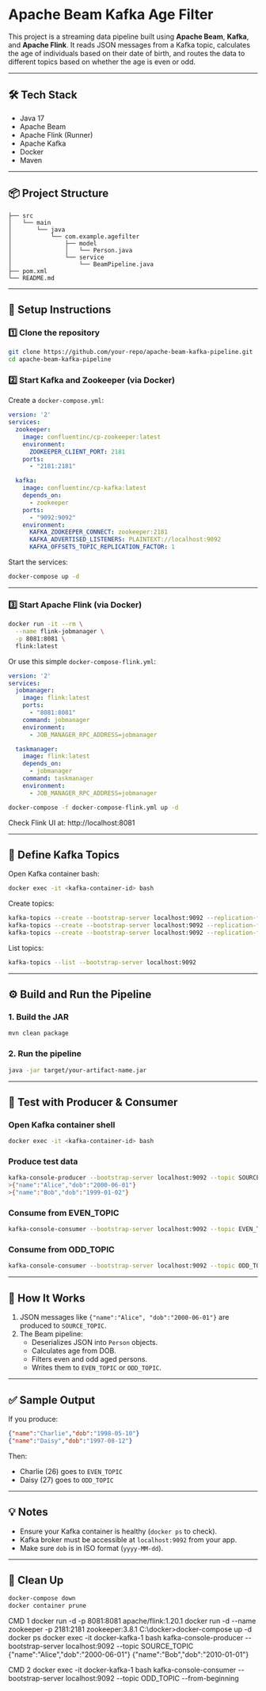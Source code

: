 
# Apache Beam Kafka Age Filter

This project is a streaming data pipeline built using **Apache Beam**, **Kafka**, and **Apache Flink**. It reads JSON messages from a Kafka topic, calculates the age of individuals based on their date of birth, and routes the data to different topics based on whether the age is even or odd.

---

## 🛠️ Tech Stack

- Java 17
- Apache Beam
- Apache Flink (Runner)
- Apache Kafka
- Docker
- Maven

---

## 📦 Project Structure

```
├── src
│   └── main
│       └── java
│           └── com.example.agefilter
│               ├── model
│               │   └── Person.java
│               └── service
│                   └── BeamPipeline.java
├── pom.xml
└── README.md
```

---

## 🚀 Setup Instructions

### 1️⃣ Clone the repository

```bash
git clone https://github.com/your-repo/apache-beam-kafka-pipeline.git
cd apache-beam-kafka-pipeline
```

### 2️⃣ Start Kafka and Zookeeper (via Docker)

Create a `docker-compose.yml`:

```yaml
version: '2'
services:
  zookeeper:
    image: confluentinc/cp-zookeeper:latest
    environment:
      ZOOKEEPER_CLIENT_PORT: 2181
    ports:
      - "2181:2181"

  kafka:
    image: confluentinc/cp-kafka:latest
    depends_on:
      - zookeeper
    ports:
      - "9092:9092"
    environment:
      KAFKA_ZOOKEEPER_CONNECT: zookeeper:2181
      KAFKA_ADVERTISED_LISTENERS: PLAINTEXT://localhost:9092
      KAFKA_OFFSETS_TOPIC_REPLICATION_FACTOR: 1
```

Start the services:

```bash
docker-compose up -d
```

---

### 3️⃣ Start Apache Flink (via Docker)

```bash
docker run -it --rm \
  --name flink-jobmanager \
  -p 8081:8081 \
  flink:latest
```

Or use this simple `docker-compose-flink.yml`:

```yaml
version: '2'
services:
  jobmanager:
    image: flink:latest
    ports:
      - "8081:8081"
    command: jobmanager
    environment:
      - JOB_MANAGER_RPC_ADDRESS=jobmanager

  taskmanager:
    image: flink:latest
    depends_on:
      - jobmanager
    command: taskmanager
    environment:
      - JOB_MANAGER_RPC_ADDRESS=jobmanager
```

```bash
docker-compose -f docker-compose-flink.yml up -d
```

Check Flink UI at: http://localhost:8081

---

## 📄 Define Kafka Topics

Open Kafka container bash:

```bash
docker exec -it <kafka-container-id> bash
```

Create topics:

```bash
kafka-topics --create --bootstrap-server localhost:9092 --replication-factor 1 --partitions 1 --topic SOURCE_TOPIC
kafka-topics --create --bootstrap-server localhost:9092 --replication-factor 1 --partitions 1 --topic EVEN_TOPIC
kafka-topics --create --bootstrap-server localhost:9092 --replication-factor 1 --partitions 1 --topic ODD_TOPIC
```

List topics:

```bash
kafka-topics --list --bootstrap-server localhost:9092
```

---

## ⚙️ Build and Run the Pipeline

### 1. Build the JAR

```bash
mvn clean package
```

### 2. Run the pipeline

```bash
java -jar target/your-artifact-name.jar
```

---

## 🧪 Test with Producer & Consumer

### Open Kafka container shell

```bash
docker exec -it <kafka-container-id> bash
```

### Produce test data

```bash
kafka-console-producer --bootstrap-server localhost:9092 --topic SOURCE_TOPIC
>{"name":"Alice","dob":"2000-06-01"}
>{"name":"Bob","dob":"1999-01-02"}
```

### Consume from EVEN_TOPIC

```bash
kafka-console-consumer --bootstrap-server localhost:9092 --topic EVEN_TOPIC --from-beginning
```

### Consume from ODD_TOPIC

```bash
kafka-console-consumer --bootstrap-server localhost:9092 --topic ODD_TOPIC --from-beginning
```

---

## 🧠 How It Works

1. JSON messages like `{"name":"Alice", "dob":"2000-06-01"}` are produced to `SOURCE_TOPIC`.
2. The Beam pipeline:
    - Deserializes JSON into `Person` objects.
    - Calculates age from DOB.
    - Filters even and odd aged persons.
    - Writes them to `EVEN_TOPIC` or `ODD_TOPIC`.

---

## ✅ Sample Output

If you produce:

```json
{"name":"Charlie","dob":"1998-05-10"}
{"name":"Daisy","dob":"1997-08-12"}
```

Then:
- Charlie (26) goes to `EVEN_TOPIC`
- Daisy (27) goes to `ODD_TOPIC`

---

## 💡 Notes

- Ensure your Kafka container is healthy (`docker ps` to check).
- Kafka broker must be accessible at `localhost:9092` from your app.
- Make sure `dob` is in ISO format (`yyyy-MM-dd`).

---

## 🧹 Clean Up

```bash
docker-compose down
docker container prune
```

CMD 1
docker run -d -p 8081:8081 apache/flink:1.20.1
docker run -d --name zookeeper -p 2181:2181 zookeeper:3.8.1
C:\docker>docker-compose up -d
docker ps
docker exec -it docker-kafka-1 bash
kafka-console-producer --bootstrap-server localhost:9092 --topic SOURCE_TOPIC
{"name":"Alice","dob":"2000-06-01"}
{"name":"Bob","dob":"2010-01-01"}

CMD 2
docker exec -it docker-kafka-1 bash
kafka-console-consumer --bootstrap-server localhost:9092 --topic ODD_TOPIC --from-beginning
